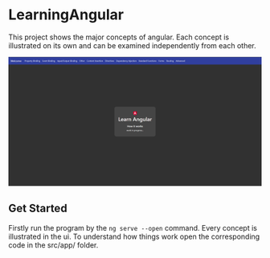 # LearningAngular

This project shows the major concepts of angular. Each concept is illustrated on its own and can be examined independently from each other.

![alt text](./readme-assets/Welcome.PNG)

## Get Started

Firstly run the program by the `ng serve --open` command. Every concept is illustrated in the ui. To understand how things work open the corresponding code in the src/app/ folder.

